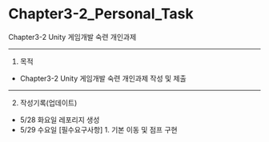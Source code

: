 # Chapter3-2_Personal_Task
 Chapter3-2 Unity 게임개발 숙련 개인과제
***
1. 목적
* Chapter3-2 Unity 게임개발 숙련 개인과제 작성 및 제출   
***
2. 작성기록(업데이트)
* 5/28 화요일 레포리지 생성
* 5/29 수요일 [필수요구사항] 1. 기본 이동 및 점프 구현
